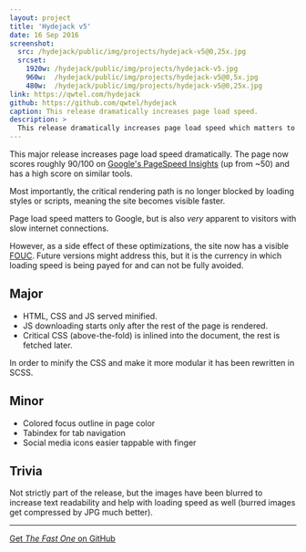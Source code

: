 ```yaml
---
layout: project
title: 'Hydejack v5'
date: 16 Sep 2016
screenshot:
  src: /hydejack/public/img/projects/hydejack-v5@0,25x.jpg
  srcset:
    1920w: /hydejack/public/img/projects/hydejack-v5.jpg
    960w:  /hydejack/public/img/projects/hydejack-v5@0,5x.jpg
    480w:  /hydejack/public/img/projects/hydejack-v5@0,25x.jpg
link: https://qwtel.com/hydejack
github: https://github.com/qwtel/hydejack
caption: This release dramatically increases page load speed.
description: >
  This release dramatically increases page load speed which matters to Google and visitors with slow connections alike.
---
```


This major release increases page load speed dramatically. The page now scores roughly 90/100 on [Google's PageSpeed Insights](https://developers.google.com/speed/pagespeed/insights/?url=http%3A%2F%2Fqwtel.com%2Fhydejack%2F) (up from ~50) and has a high score on similar tools.

Most importantly, the critical rendering path is no longer blocked by loading styles or scripts, meaning the site becomes visible faster.

Page load speed matters to Google, but is also *very* apparent to visitors with slow internet connections.

However, as a side effect of these optimizations, the site now has a visible [FOUC](https://en.wikipedia.org/wiki/Flash_of_unstyled_content).
Future versions might address this, but it is the currency in which loading speed is being payed for and can not be fully avoided.

## Major

* HTML, CSS and JS served minified.
* JS downloading starts only after the rest of the page is rendered.
* Critical CSS (above-the-fold) is inlined into the document, the rest is fetched later.

In order to minify the CSS and make it more modular it has been rewritten in SCSS.


## Minor

* Colored focus outline in page color
* Tabindex for tab navigation
* Social media icons easier tappable with finger

## Trivia

Not strictly part of the release, but the images have been blurred to increase text readability and help with loading speed as well (burred images get compressed by JPG much better).

***

[Get *The Fast One* on GitHub](https://github.com/qwtel/hydejack/releases/tag/v5.0.0)
